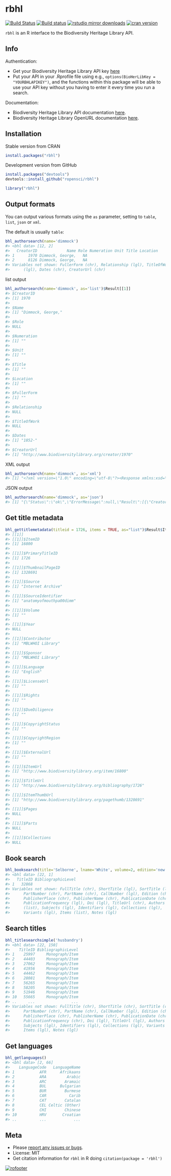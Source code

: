 rbhl
====



[![Build Status](https://api.travis-ci.org/ropensci/rbhl.png)](https://travis-ci.org/ropensci/rbhl)
[![Build status](https://ci.appveyor.com/api/projects/status/ej5u9mdirg1yyteg/branch/master)](https://ci.appveyor.com/project/sckott/rbhl/branch/master)
[![rstudio mirror downloads](http://cranlogs.r-pkg.org/badges/grand-total/rbhl?color=2ECC71)](https://github.com/metacran/cranlogs.app)
[![cran version](http://www.r-pkg.org/badges/version/rbhl)](http://cran.rstudio.com/web/packages/rbhl)

`rbhl` is an R interface to the Biodiversity Heritage Library API.

## Info

Authentication:

* Get your Biodiversity Heritage Library API key [here](http://www.biodiversitylibrary.org/getapikey.aspx)
* Put your API in your .Rprofile file using e.g., `options(BioHerLibKey = "YOURBHLAPIKEY")`, and the functions within this package will be able to use your API key without you having to enter it every time you run a search.

Documentation:

* Biodiversity Heritage Library API documentation [here](http://www.biodiversitylibrary.org/api2/docs/docs.html).
* Biodiversity Heritage Library OpenURL documentation [here](http://www.biodiversitylibrary.org/openurlhelp.aspx).

## Installation

Stable version from CRAN


```r
install.packages("rbhl")
```

Development version from GitHub


```r
install.packages("devtools")
devtools::install_github("ropensci/rbhl")
```


```r
library("rbhl")
```

## Output formats

You can output various formats using the `as` parameter, setting to `table`, `list`, `json` or `xml`.

The default is usually `table`:


```r
bhl_authorsearch(name='dimmock')
#> <bhl data> [12, 2]
#>   CreatorID             Name Role Numeration Unit Title Location
#> 1      1970 Dimmock, George,   NA                               
#> 2      8126 Dimmock, George,   NA                               
#> Variables not shown: FullerForm (chr), Relationship (lgl), TitleOfWork
#>      (lgl), Dates (chr), CreatorUrl (chr)
```

list output


```r
bhl_authorsearch(name='dimmock', as='list')$Result[[1]]
#> $CreatorID
#> [1] 1970
#> 
#> $Name
#> [1] "Dimmock, George,"
#> 
#> $Role
#> NULL
#> 
#> $Numeration
#> [1] ""
#> 
#> $Unit
#> [1] ""
#> 
#> $Title
#> [1] ""
#> 
#> $Location
#> [1] ""
#> 
#> $FullerForm
#> [1] ""
#> 
#> $Relationship
#> NULL
#> 
#> $TitleOfWork
#> NULL
#> 
#> $Dates
#> [1] "1852-"
#> 
#> $CreatorUrl
#> [1] "http://www.biodiversitylibrary.org/creator/1970"
```

XML output


```r
bhl_authorsearch(name='dimmock', as='xml')
#> [1] "﻿<?xml version=\"1.0\" encoding=\"utf-8\"?><Response xmlns:xsd=\"http://www.w3.org/2001/XMLSchema\" xmlns:xsi=\"http://www.w3.org/2001/XMLSchema-instance\"><Status>ok</Status><Result><Creator><CreatorID>1970</CreatorID><Name>Dimmock, George,</Name><Numeration /><Unit /><Title /><Location /><FullerForm /><Dates>1852-</Dates><CreatorUrl>http://www.biodiversitylibrary.org/creator/1970</CreatorUrl></Creator><Creator><CreatorID>8126</CreatorID><Name>Dimmock, George,</Name><Numeration /><Unit /><Title /><Location /><FullerForm /><Dates>1852-1930</Dates><CreatorUrl>http://www.biodiversitylibrary.org/creator/8126</CreatorUrl></Creator></Result></Response>"
```

JSON output


```r
bhl_authorsearch(name='dimmock', as='json')
#> [1] "{\"Status\":\"ok\",\"ErrorMessage\":null,\"Result\":[{\"CreatorID\":1970,\"Name\":\"Dimmock, George,\",\"Role\":null,\"Numeration\":\"\",\"Unit\":\"\",\"Title\":\"\",\"Location\":\"\",\"FullerForm\":\"\",\"Relationship\":null,\"TitleOfWork\":null,\"Dates\":\"1852-\",\"CreatorUrl\":\"http://www.biodiversitylibrary.org/creator/1970\"},{\"CreatorID\":8126,\"Name\":\"Dimmock, George,\",\"Role\":null,\"Numeration\":\"\",\"Unit\":\"\",\"Title\":\"\",\"Location\":\"\",\"FullerForm\":\"\",\"Relationship\":null,\"TitleOfWork\":null,\"Dates\":\"1852-1930\",\"CreatorUrl\":\"http://www.biodiversitylibrary.org/creator/8126\"}]}"
```

## Get title metadata


```r
bhl_gettitlemetadata(titleid = 1726, items = TRUE, as="list")$Result$Items
#> [[1]]
#> [[1]]$ItemID
#> [1] 16800
#> 
#> [[1]]$PrimaryTitleID
#> [1] 1726
#> 
#> [[1]]$ThumbnailPageID
#> [1] 1328691
#> 
#> [[1]]$Source
#> [1] "Internet Archive"
#> 
#> [[1]]$SourceIdentifier
#> [1] "anatomyofmouthpa00dimm"
#> 
#> [[1]]$Volume
#> [1] ""
#> 
#> [[1]]$Year
#> NULL
#> 
#> [[1]]$Contributor
#> [1] "MBLWHOI Library"
#> 
#> [[1]]$Sponsor
#> [1] "MBLWHOI Library"
#> 
#> [[1]]$Language
#> [1] "English"
#> 
#> [[1]]$LicenseUrl
#> [1] ""
#> 
#> [[1]]$Rights
#> [1] ""
#> 
#> [[1]]$DueDiligence
#> [1] ""
#> 
#> [[1]]$CopyrightStatus
#> [1] ""
#> 
#> [[1]]$CopyrightRegion
#> [1] ""
#> 
#> [[1]]$ExternalUrl
#> [1] ""
#> 
#> [[1]]$ItemUrl
#> [1] "http://www.biodiversitylibrary.org/item/16800"
#> 
#> [[1]]$TitleUrl
#> [1] "http://www.biodiversitylibrary.org/bibliography/1726"
#> 
#> [[1]]$ItemThumbUrl
#> [1] "http://www.biodiversitylibrary.org/pagethumb/1328691"
#> 
#> [[1]]$Pages
#> NULL
#> 
#> [[1]]$Parts
#> NULL
#> 
#> [[1]]$Collections
#> NULL
```

## Book search


```r
bhl_booksearch(title='Selborne', lname='White', volume=2, edition='new', year=1825, collectionid=4, language='eng')
#> <bhl data> [22, 1]
#>   TitleID BibliographicLevel
#> 1   32868                   
#> Variables not shown: FullTitle (chr), ShortTitle (lgl), SortTitle (lgl),
#>      PartNumber (chr), PartName (chr), CallNumber (lgl), Edition (chr),
#>      PublisherPlace (chr), PublisherName (chr), PublicationDate (chr),
#>      PublicationFrequency (lgl), Doi (lgl), TitleUrl (chr), Authors
#>      (list), Subjects (lgl), Identifiers (lgl), Collections (lgl),
#>      Variants (lgl), Items (list), Notes (lgl)
```

## Search titles


```r
bhl_titlesearchsimple('husbandry')
#> <bhl data> [22, 150]
#>    TitleID BibliographicLevel
#> 1    25997     Monograph/Item
#> 2    44403     Monograph/Item
#> 3    27062     Monograph/Item
#> 4    41956     Monograph/Item
#> 5    44462     Monograph/Item
#> 6    28081     Monograph/Item
#> 7    56265     Monograph/Item
#> 8    58205     Monograph/Item
#> 9    51946     Monograph/Item
#> 10   55665     Monograph/Item
#> ..     ...                ...
#> Variables not shown: FullTitle (chr), ShortTitle (chr), SortTitle (chr),
#>      PartNumber (chr), PartName (chr), CallNumber (lgl), Edition (chr),
#>      PublisherPlace (chr), PublisherName (chr), PublicationDate (chr),
#>      PublicationFrequency (chr), Doi (lgl), TitleUrl (lgl), Authors (lgl),
#>      Subjects (lgl), Identifiers (lgl), Collections (lgl), Variants (lgl),
#>      Items (lgl), Notes (lgl)
```

## Get languages


```r
bhl_getlanguages()
#> <bhl data> [2, 66]
#>    LanguageCode   LanguageName
#> 1           AFR      Afrikaans
#> 2           ARA         Arabic
#> 3           ARC        Aramaic
#> 4           BUL      Bulgarian
#> 5           BUR        Burmese
#> 6           CAR          Carib
#> 7           CAT        Catalan
#> 8           CEL Celtic (Other)
#> 9           CHI        Chinese
#> 10          HRV       Croatian
#> ..          ...            ...
```

## Meta

* Please [report any issues or bugs](https://github.com/ropensci/rbhl/issues).
* License: MIT
* Get citation information for `rbhl` in R doing `citation(package = 'rbhl')`

[![rofooter](http://ropensci.org/public_images/github_footer.png)](http://ropensci.org)
